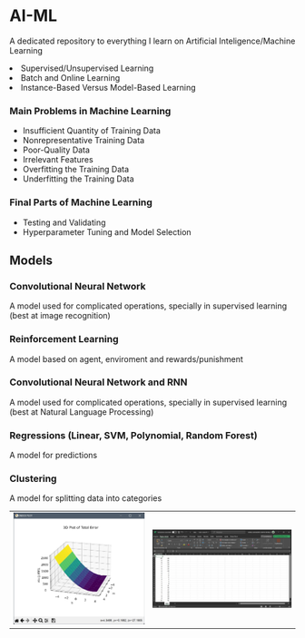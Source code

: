 # AI-ML
A dedicated repository to everything I learn on Artificial Inteligence/Machine Learning
<table>
  <tr>
    <td><img src="screenshot_1.jpeg" alt="graph from Linear_Regression_Formula.py"></td>
    <td><img src="screenshot_2.jpeg" alt="data for Linear Regression_Formula.py"></td>
  </tr>
</tabl
![App Screenshot](screenshot_1.jpeg)
![App Screenshot](screenshot_2.jpeg)
## Basic Concepts
### Main Types of Machine Learning

- Supervised/Unsupervised Learning 
- Batch and Online Learning
- Instance-Based Versus Model-Based Learning

### Main Problems in Machine Learning

- Insufficient Quantity of Training Data
- Nonrepresentative Training Data
- Poor-Quality Data
- Irrelevant Features
- Overfitting the Training Data
- Underfitting the Training Data

### Final Parts of Machine Learning
- Testing and Validating
- Hyperparameter Tuning and Model Selection

## Models
### Convolutional Neural Network
 A model used for complicated operations, specially in supervised learning (best at image recognition)
### Reinforcement Learning
A model based on agent, enviroment and rewards/punishment
### Convolutional Neural Network and RNN
A model used for complicated operations, specially in supervised learning (best at Natural Language Processing)
### Regressions (Linear, SVM, Polynomial, Random Forest)
A model for predictions
### Clustering
A model for splitting data into categories
